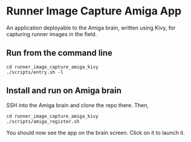 # Runner Image Capture Amiga App

An application deployable to the Amiga brain, written using Kivy, for capturing runner images in the field.

## Run from the command line

    cd runner_image_capture_amiga_kivy
    ./scripts/entry.sh -l

## Install and run on Amiga brain

SSH into the Amiga brain and clone the repo there. Then,

    cd runner_image_capture_amiga_kivy
    ./scripts/amiga_register.sh

You should now see the app on the brain screen. Click on it to launch it.
